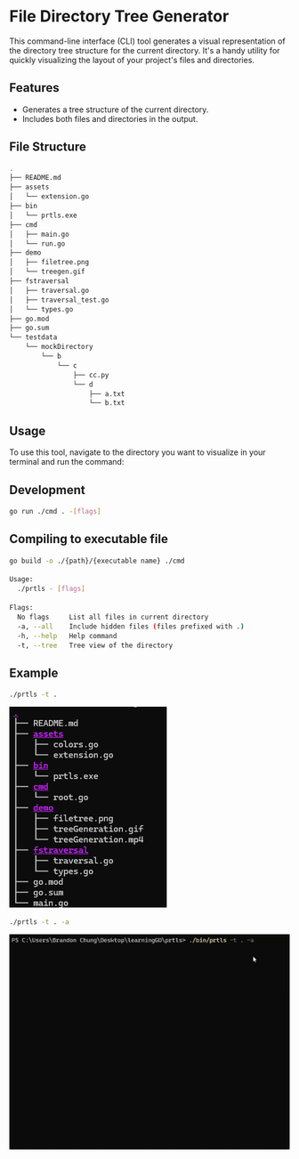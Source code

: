 # File Directory Tree Generator

This command-line interface (CLI) tool generates a visual representation of the directory tree structure for the current directory. It's a handy utility for quickly visualizing the layout of your project's files and directories.

## Features

- Generates a tree structure of the current directory.
- Includes both files and directories in the output.

## File Structure

```bash
.
├── README.md
├── assets
│   └── extension.go
├── bin
│   └── prtls.exe
├── cmd
│   ├── main.go
│   └── run.go
├── demo
│   ├── filetree.png
│   └── treegen.gif
├── fstraversal
│   ├── traversal.go
│   ├── traversal_test.go
│   └── types.go
├── go.mod
├── go.sum
└── testdata
    └── mockDirectory
        └── b
            └── c
                ├── cc.py
                └── d
                    ├── a.txt
                    └── b.txt
```

## Usage

To use this tool, navigate to the directory you want to visualize in your terminal and run the command:

## Development
```bash
go run ./cmd . -[flags]
```

## Compiling to executable file
```bash
go build -o ./{path}/{executable name} ./cmd

Usage:
  ./prtls - [flags]

Flags:
  No flags     List all files in current directory
  -a, --all    Include hidden files (files prefixed with .)
  -h, --help   Help command
  -t, --tree   Tree view of the directory
```

## Example
```bash
./prtls -t . 
```
![Tree](https://github.com/BvChung/prtls/blob/main/demo/filetree.png)

```bash
./prtls -t . -a
```
![Complex Tree](https://github.com/BvChung/prtls/blob/main/demo/treegen.gif)


